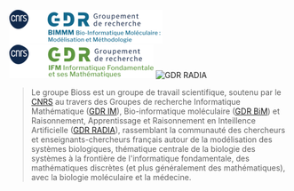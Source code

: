 ![GDR IM](/img/GDR-BIM.png) ![GDR IM](/img/GDR-IM.png) ![GDR RADIA](/IMG/GDR-RADIA.png)

> Le groupe Bioss est un groupe de travail scientifique, soutenu par le [CNRS](https://www.cnrs.fr) au travers des Groupes de recherche Informatique Mathématique ([GDR IM](https://www.gdr-im.fr/)), Bio-informatique moléculaire ([GDR BiM](https://www.gdr-bim.cnrs.fr/)) et Raisonnement, Apprentissage et Raisonnement en Inteillence Artificielle ([GDR RADIA](https://t.co/mrHRmDnRpu)), rassemblant la communauté des chercheurs et enseignants-chercheurs français autour de la modélisation des systèmes biologiques, thématique centrale de la biologie des systèmes à la frontière de l'informatique fondamentale, des mathématiques discrètes (et plus généralement des mathématiques), avec la biologie moléculaire et la médecine.

